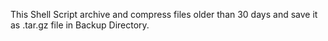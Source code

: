 This Shell Script archive and compress files older than 30 days and save it as .tar.gz file in Backup Directory.